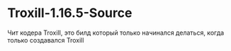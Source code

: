 # Troxill-1.16.5-Source
Чит кодера Troxill, это билд который только начинался делаться, когда только создавался Troxill
